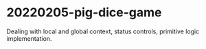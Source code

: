 # 20220205-pig-dice-game
Dealing with local and global context, status controls, primitive logic implementation.
